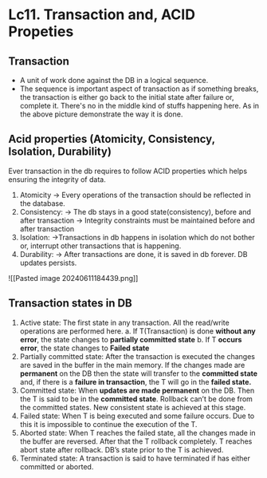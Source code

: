 # Lc11. Transaction and, ACID Propeties

## Transaction
- A unit of work done against the DB in a logical sequence. 
- The sequence is important aspect of transaction as if something breaks, the transaction is either go back to the initial state after failure or, complete it. There's no in the middle kind of stuffs happening here. 
As in the above picture demonstrate the way it is done. 

## Acid properties (Atomicity, Consistency, Isolation, Durability)
Ever transaction in the db requires to follow ACID properties which helps ensuring the integrity of data.
1. Atomicity
	-> Every operations of the transaction should be reflected in the database. 
1. Consistency:
	-> The db stays in a good state(consistency), before and after transaction
	-> Integrity constraints must be maintained before and after transaction
1. Isolation:
	->Transactions in db happens in isolation which do not bother or, interrupt other transactions that is happening. 
1. Durability:
	-> After transactions are done, it is saved in db forever. DB updates persists.

![[Pasted image 20240611184439.png]]
## Transaction states in DB
1. Active state: The first state in any transaction. All the read/write operations are performed here.
	 a. If T(Transaction) is done **without any error**, the state changes to **partially committed state**
	 b. If T **occurs error**, the state changes to **Failed state**
2. Partially committed state: After the transaction is executed  the changes are saved in the buffer in the main memory. If the changes made are **permanent** on the DB then the state will transfer to the **committed state** and, if there is a **failure in transaction**, the T will go in the **failed state.** 
3. Committed state: When **updates are made permanent** on the DB. Then the T is said to be in the **committed state**. Rollback can’t be done from the committed states. New consistent state is achieved at this stage.
4. Failed state: When T is being executed and some failure occurs. Due to this it is impossible to continue the execution of the T.
5. Aborted state: When T reaches the failed state, all the changes made in the buffer are reversed. After that the T rollback completely. T reaches abort state after rollback. DB’s state prior to the T is achieved.
6. Terminated state: A transaction is said to have terminated if has either committed or aborted.
